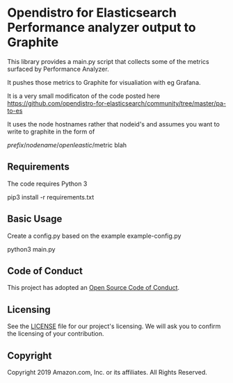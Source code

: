 # Opendistro for Elasticsearch Performance analyzer output to Graphite

This library provides a main.py script that collects some of the metrics
surfaced by Performance Analyzer.

It pushes those metrics to Graphite for visualiation with eg Grafana.

It is a very small modificaton of the code posted here https://github.com/opendistro-for-elasticsearch/community/tree/master/pa-to-es

It uses the node hostnames rather that nodeid's and assumes you want to write to graphite in the form of

$prefix/nodename/openleastic/$metric blah

## Requirements

The code requires Python 3

pip3 install -r requirements.txt


## Basic Usage

Create a config.py based on the example example-config.py

python3 main.py

## Code of Conduct

This project has adopted an [Open Source Code of
Conduct](https://opendistro.github.io/for-elasticsearch/codeofconduct.html).

## Licensing

See the [LICENSE](./LICENSE) file for our project's licensing. We will ask you
to confirm the licensing of your contribution.

## Copyright

Copyright 2019 Amazon.com, Inc. or its affiliates. All Rights Reserved.
